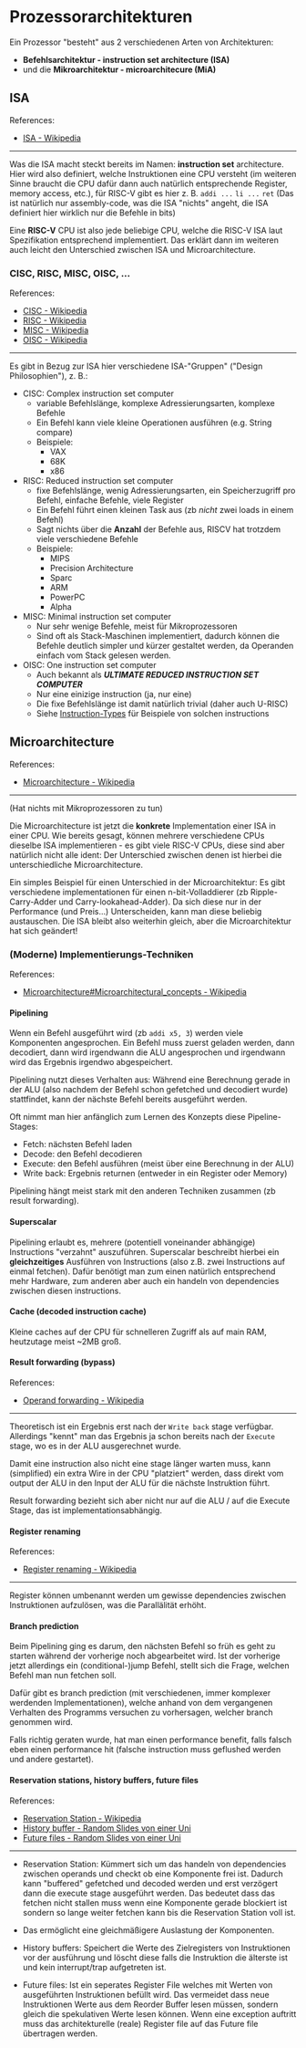 # Prozessorarchitekturen
Ein Prozessor "besteht" aus 2 verschiedenen Arten von Architekturen: 

- **Befehlsarchitektur - instruction set architecture (ISA)** 
- und die **Mikroarchitektur - microarchitecure (MiA)**

## ISA
References:

- [ISA - Wikipedia](https://en.wikipedia.org/wiki/Instruction_set_architecture)

---

Was die ISA macht steckt bereits im Namen: **instruction set** architecture.
Hier wird also definiert, welche Instruktionen eine CPU versteht (im weiteren Sinne braucht die CPU dafür dann auch natürlich entsprechende Register, memory access, etc.), für RISC-V gibt es hier z. B. `addi ...` `li ...` `ret` (Das ist natürlich nur assembly-code, was die ISA "nichts" angeht, die ISA definiert hier wirklich nur die Befehle in bits)

Eine **RISC-V** CPU ist also jede beliebige CPU, welche die RISC-V ISA laut Spezifikation entsprechend implementiert.
Das erklärt dann im weiteren auch leicht den Unterschied zwischen ISA und Microarchitecture.

### CISC, RISC, MISC, OISC, ...
References:

- [CISC - Wikipedia](https://en.wikipedia.org/wiki/Complex_instruction_set_computer)
- [RISC - Wikipedia](https://en.wikipedia.org/wiki/Reduced_instruction_set_computer)
- [MISC - Wikipedia](https://en.wikipedia.org/wiki/Minimal_instruction_set_computer)
- [OISC - Wikipedia](https://en.wikipedia.org/wiki/One-instruction_set_computer)

---

Es gibt in Bezug zur ISA hier verschiedene ISA-"Gruppen" ("Design Philosophien"), z. B.:

- CISC: Complex instruction set computer
    - variable Befehlslänge, komplexe Adressierungsarten, komplexe Befehle
    - Ein Befehl kann viele kleine Operationen ausführen (e.g. String compare)
    - Beispiele:
        - VAX 
        - 68K 
        - x86
- RISC: Reduced instruction set computer
    - fixe Befehlslänge, wenig Adressierungsarten, ein Speicherzugriff pro Befehl, einfache Befehle, viele Register
    - Ein Befehl führt einen kleinen Task aus (zb *nicht* zwei loads in einem Befehl)
    - Sagt nichts über die **Anzahl** der Befehle aus, RISCV hat trotzdem viele verschiedene Befehle
    - Beispiele:
        - MIPS
        - Precision Architecture
        - Sparc
        - ARM
        - PowerPC
        - Alpha
- MISC: Minimal instruction set computer
    - Nur sehr wenige Befehle, meist für Mikroprozessoren
    - Sind oft als Stack-Maschinen implementiert, dadurch können die Befehle deutlich simpler und kürzer gestaltet werden, da Operanden einfach vom Stack gelesen werden.
- OISC: One instruction set computer
    - Auch bekannt als ***ULTIMATE REDUCED INSTRUCTION SET COMPUTER***
    - Nur eine einizige instruction (ja, nur eine)
    - Die fixe Befehlslänge ist damit natürlich trivial (daher auch U-RISC)
    - Siehe [Instruction-Types](https://en.wikipedia.org/wiki/One-instruction_set_computer#Instruction_types) für Beispiele von solchen instructions


## Microarchitecture
References:

- [Microarchitecture - Wikipedia](https://en.wikipedia.org/wiki/Microarchitecture)

---

(Hat nichts mit Mikroprozessoren zu tun)

Die Microarchitecture ist jetzt die **konkrete** Implementation einer ISA in einer CPU. Wie bereits gesagt, können mehrere verschiedene CPUs dieselbe ISA implementieren - es gibt viele RISC-V CPUs, diese sind aber natürlich nicht alle ident: Der Unterschied zwischen denen ist hierbei die unterschiedliche Microarchitecture.

Ein simples Beispiel für einen Unterschied in der Microarchitektur: Es gibt verschiedene implementationen für einen n-bit-Volladdierer (zb Ripple-Carry-Adder und Carry-lookahead-Adder). Da sich diese nur in der Performance (und Preis...) Unterscheiden, kann man diese beliebig austauschen. Die ISA bleibt also weiterhin gleich, aber die Microarchitektur hat sich geändert!

### (Moderne) Implementierungs-Techniken
References: 

- [Microarchitecture#Microarchitectural\_concepts - Wikipedia](https://en.wikipedia.org/wiki/Microarchitecture#Microarchitectural_concepts)

#### Pipelining
Wenn ein Befehl ausgeführt wird (zb `addi x5, 3`) werden viele Komponenten angesprochen. Ein Befehl muss zuerst geladen werden, dann decodiert, dann wird irgendwann die ALU angesprochen und irgendwann wird das Ergebnis irgendwo abgespeichert.

Pipelining nutzt dieses Verhalten aus: Während eine Berechnung gerade in der ALU (also nachdem der Befehl schon gefetched und decodiert wurde) stattfindet, kann der nächste Befehl bereits ausgeführt werden.

Oft nimmt man hier anfänglich zum Lernen des Konzepts diese Pipeline-Stages: 
- Fetch: nächsten Befehl laden
- Decode: den Befehl decodieren
- Execute: den Befehl ausführen (meist über eine Berechnung in der ALU)
- Write back: Ergebnis returnen (entweder in ein Register oder Memory)

Pipelining hängt meist stark mit den anderen Techniken zusammen (zb result forwarding).

#### Superscalar
Pipelining erlaubt es, mehrere (potentiell voneinander abhängige) Instructions "verzahnt" auszuführen.
Superscalar beschreibt hierbei ein **gleichzeitiges** Ausführen von Instructions (also z.B. zwei Instructions auf einmal fetchen).
Dafür benötigt man zum einen natürlich entsprechend mehr Hardware, zum anderen aber auch ein handeln von dependencies zwischen diesen instructions.

#### Cache (decoded instruction cache)
Kleine caches auf der CPU für schnelleren Zugriff als auf main RAM, heutzutage meist ~2MB groß.

#### Result forwarding (bypass)
References:

- [Operand forwarding - Wikipedia](https://en.wikipedia.org/wiki/Operand_forwarding)

---

Theoretisch ist ein Ergebnis erst nach der `Write back` stage verfügbar. Allerdings "kennt" man das Ergebnis ja schon bereits nach der `Execute` stage, wo es in der ALU ausgerechnet wurde.

Damit eine instruction also nicht eine stage länger warten muss, kann (simplified) ein extra Wire in der CPU "platziert" werden, dass direkt vom output der ALU in den Input der ALU für die nächste Instruktion führt.

Result forwarding bezieht sich aber nicht nur auf die ALU / auf die Execute Stage, das ist implementationsabhängig.

#### Register renaming
References:

- [Register renaming - Wikipedia](https://en.wikipedia.org/wiki/Register_renaming)

---

Register können umbenannt werden um gewisse dependencies zwischen Instruktionen aufzulösen, was die Parallälität erhöht.

#### Branch prediction
Beim Pipelining ging es darum, den nächsten Befehl so früh es geht zu starten während der vorherige noch abgearbeitet wird.
Ist der vorherige jetzt allerdings ein (conditional-)jump Befehl, stellt sich die Frage, welchen Befehl man nun fetchen soll.

Dafür gibt es branch prediction (mit verschiedenen, immer komplexer werdenden Implementationen), welche anhand von dem vergangenen Verhalten des Programms versuchen zu vorhersagen, welcher branch genommen wird.

Falls richtig geraten wurde, hat man einen performance benefit, falls falsch eben einen performance hit (falsche instruction muss geflushed werden und andere gestartet).

#### Reservation stations, history buffers, future files
References:

- [Reservation Station - Wikipedia](https://en.wikipedia.org/wiki/Reservation_station) 
- [History buffer - Random Slides von einer Uni](https://course.ece.cmu.edu/~ece447/s15/lib/exe/fetch.php?media=onur-447-spring15-lecture11-precise-exceptions-afterlecture.ppt)
- [Future files - Random Slides von einer Uni](https://course.ece.cmu.edu/~ece447/s15/lib/exe/fetch.php?media=onur-447-spring15-lecture11-precise-exceptions-afterlecture.ppt)

---

- Reservation Station: Kümmert sich um das handeln von dependencies zwischen operands und checkt ob eine Komponente frei ist. Dadurch kann "buffered" gefetched und decoded werden und erst verzögert dann die execute stage ausgeführt werden. Das bedeutet dass das fetchen nicht stallen muss wenn eine Komponente gerade blockiert ist sondern so lange weiter fetchen kann bis die Reservation Station voll ist.
- Das ermöglicht eine gleichmäßigere Auslastung der Komponenten.

- History buffers: Speichert die Werte des Zielregisters von Instruktionen vor der ausführung und löscht diese falls die Instruktion die älterste ist und kein interrupt/trap aufgetreten ist.
- Future files: Ist ein seperates Register File welches mit Werten von ausgeführten Instruktionen befüllt wird. Das vermeidet dass neue Instruktionen Werte aus dem Reorder Buffer lesen müssen, sondern gleich die spekulativen Werte lesen können. Wenn eine exception auftritt muss das architekturelle (reale) Register file auf das Future file übertragen werden.
